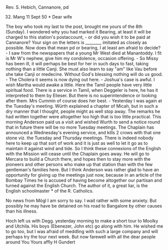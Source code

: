 Rev. S. Hebich, Cannanore, pd

32. Mang 11 Sept 50
 <Wednesday>*
Dear wife

The boy who took my last to the post, brought me yours of the 8th (Sunday). I wondered why you had marked it Bearing, at least it will be charged to this station's postaccount, - or did you wish it to be paid at Cannanore? Your sign on the letters is ________ imitated as closely as possible. Now does that mean pd or bearing, I at least am afraid to decide? - I saw from the newspapers that a young Mr West died at Manantoddy. I fit is Mr W's nephew, give him my condolence, occasion offering. - So Missy has been ill, it will perhaps be best for her in such days to fast, taking nothing than a little Canji. She must also learn to say "am" like Vau before she take Canji or medecine. Without God's blessing nothing will do us good. - The Cholera it seems is now dying out here. - Joshua's case is awful. I wish Martha would awake a little. Here the Tamil people have very little spiritual food. There is a service in Tamil, when Deggeler is here, he has it interpreted to them by Elieser. But there is no superintendence or looking after them. Mrs Cummin of course does her best. - Yesterday I was again at the Tuesday's meeting. Würth explained a chapter of Micah, but in such a dry manner that I thought, people might as well stop away. The remarks he had written together were altogether too high that is too little practical. This morning Anderson paid us a visit and wished Wurth to send a notice round that in future there will be no more Tuesday meetings. The Chaplain has announced a Wednesday's evening service, and kills 2 crows with that one stone viz. the Tuesday and Thursday meetings. There is indeed nobody here to keep up that sort of work and it is just as well to let it go as to maintain it against wind and tide. So I think these connexions of the English with the Mission will cease until the Chaplain goes away. He will go to Mercara to build a Church there, and hopes then to stay more with the pioneers and other persons who make up that station than with the few gentleman's families here. But I think Anderson was rather glad to have an opportunity for giving up the meetings just now, because in an article of the Bombay Times he is accused of having become altogether our partisan and turned against the English Church. The author of it, a great liar, is the English schoolmaster <Fitzgerald>* of the R. Catholics.

No news from Mögl I am sorry to say. I wait rather with some anxiety. But possibly he may have be detained on his road to Bangalore by other causes than his illness.

Hoch left us with Degg. yesterday morning to make a short tour to Moolky and Utchila. His boys (Ebenezer, John etc) go along with him. He wished me to go too, but I was afraid of meddling with such a large company and will perhaps try the tour next week. But now farewell with all the dear people around You
 Yours affly
 H Gundert

